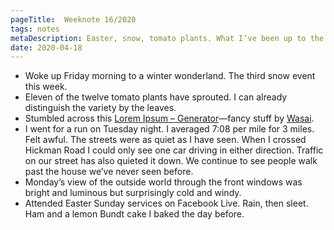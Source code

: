 ```yaml
---
pageTitle:  Weeknote 16/2020
tags: notes
metaDescription: Easter, snow, tomato plants. What I’ve been up to the 16th week of 2020.
date: 2020-04-18
---
```

* Woke up Friday morning to a winter wonderland. The third snow event this week. 
* Eleven of the twelve tomato plants have sprouted. I can already distinguish the variety by the leaves. 
* Stumbled across this [Lorem Ipsum – Generator](https://loremipsum.io/)—fancy stuff by [Wasai](https://wasai.co/). 
* I went for a run on Tuesday night. I averaged 7:08 per mile for 3 miles. Felt awful. The streets were as quiet as I have seen. When I crossed Hickman Road I could only see one car driving in either direction. Traffic on our street has also quieted it down. We continue to see people walk past the house we’ve never seen before. 
* Monday’s view of the outside world through the front windows was bright and luminous but surprisingly cold and windy. 
* Attended Easter Sunday services on Facebook Live. Rain, then sleet. Ham and a lemon Bundt cake I baked the day before. 